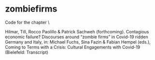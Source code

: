 # zombiefirms
Code for the chapter \

Hilmar, Till, Rocco Paolillo & Patrick Sachweh (forthcoming). Contagious economic failure? Discourses around “zombie firms” in Covid-19 ridden Germany and Italy, in: Michael Fuchs, Sina Fazin & Fabian Hempel (eds.), Coming to Terms with a Crisis: Cultural Engagements with Covid-19 (Bielefeld: Transcript)
